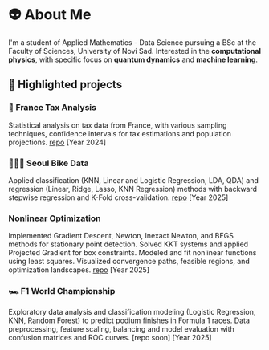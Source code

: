 # 👽 About Me

I'm a student of Applied Mathematics - Data Science pursuing a BSc at the Faculty of Sciences, University of Novi Sad. Interested in the **computational physics**, with specific focus on **quantum dynamics** and **machine learning**.

## 🚀 Highlighted projects

### 🧾 France Tax Analysis
Statistical analysis on tax data from France, with various sampling techniques, confidence intervals for tax estimations and population projections. [repo](https://github.com/al3gzy/france-tax) [Year 2024]

### 🚴🏼‍♂️ Seoul Bike Data
Applied classification (KNN, Linear and Logistic Regression, LDA, QDA) and regression (Linear, Ridge, Lasso, KNN Regression) methods with backward stepwise regression and K-Fold cross-validation. [repo](https://github.com/al3gzy/seoulbikedata) [Year 2025]

### Nonlinear Optimization
Implemented Gradient Descent, Newton, Inexact Newton, and BFGS methods for stationary point detection. Solved KKT systems and applied Projected Gradient for box constraints. Modeled and fit nonlinear functions using least squares. Visualized convergence paths, feasible regions, and optimization landscapes. [repo](https://github.com/al3gzy/nonlinear-optimization) [Year 2025]

### 🏎️ F1 World Championship
Exploratory data analysis and classification modeling (Logistic Regression, KNN, Random Forest) to predict podium finishes in Formula 1 races. Data preprocessing, feature scaling, balancing and model evaluation with confusion matrices and ROC curves. [repo soon] [Year 2025]
